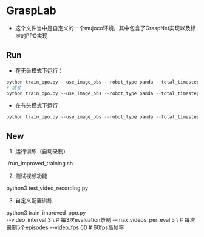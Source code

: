 # GraspLab
- 这个文件当中是自定义的一个mujoco环境，其中包含了GraspNet实现以及标准的PPO实现

## Run

- 在无头模式下运行：
```python
python train_ppo.py --use_image_obs --robot_type panda --total_timesteps 500000
# 或者 
python train_ppo.py --use_image_obs --robot_type panda --total_timesteps 500000 --headless
```
- 在有头模式下运行
```python
python train_ppo.py --use_image_obs --robot_type panda --total_timesteps 500000 --with_display
```

## New
  1. 运行训练（自动录制）

  ./run_improved_training.sh

  2. 测试视频功能

  python3 test_video_recording.py

  3. 自定义配置训练

  python3 train_improved_ppo.py \
      --video_interval 3 \        # 每3次evaluation录制
      --max_videos_per_eval 5 \   # 每次录制5个episodes
      --video_fps 60              # 60fps高帧率

